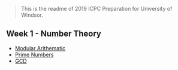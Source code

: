 > This is the readme of 2019 ICPC Preparation for University of Windsor.

## Week 1 - Number Theory
  
  * [Modular Arithematic](https://github.com/ishpreet-singh/icpc-2019/blob/master/modular_arithmetic.md)
  * [Prime Numbers](https://github.com/ishpreet-singh/icpc-2019/blob/master/prime_numbers.md)
  * [GCD](https://github.com/ishpreet-singh/icpc-2019/blob/master/gcd.md)